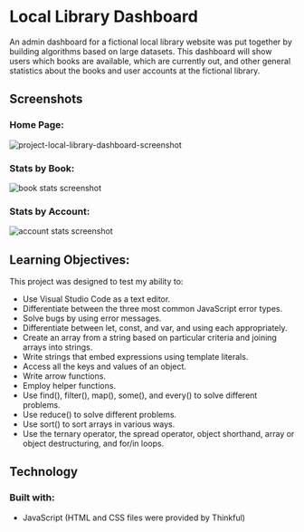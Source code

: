 # Local Library Dashboard
An admin dashboard for a fictional local library website was put together by building algorithms based on large datasets.
This dashboard will show users which books are available, which are currently out, and other general statistics about the books
and user accounts at the fictional library. 

## Screenshots
### Home Page:
![project-local-library-dashboard-screenshot](/screenshots/local-library-screenshot.jpg)


### Stats by Book:
![book stats screenshot](/screenshots/book-stats-screenshot.jpg)


### Stats by Account:
![account stats screenshot](/screenshots/account-stats-screenshot.jpg)

## Learning Objectives:
This project was designed to test my ability to:
- Use Visual Studio Code as a text editor.
- Differentiate between the three most common JavaScript error types.
- Solve bugs by using error messages.
- Differentiate between let, const, and var, and using each appropriately.
- Create an array from a string based on particular criteria and joining arrays into strings.
- Write strings that embed expressions using template literals.
- Access all the keys and values of an object.
- Write arrow functions.
- Employ helper functions.
- Use find(), filter(), map(), some(), and every() to solve different problems.
- Use reduce() to solve different problems.
- Use sort() to sort arrays in various ways.
- Use the ternary operator, the spread operator, object shorthand, array or object destructuring, and for/in loops.

## Technology
### Built with:
- JavaScript (HTML and CSS files were provided by Thinkful)
